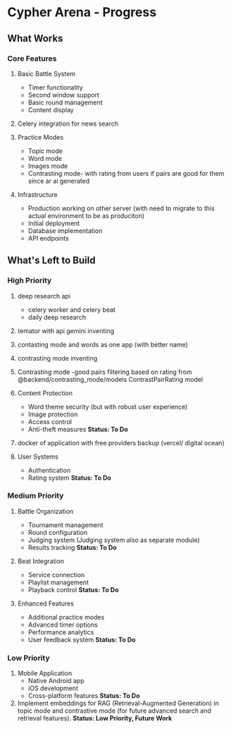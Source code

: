 # Cypher Arena - Progress

## What Works

### Core Features
1. Basic Battle System
   - Timer functionality
   - Second window support
   - Basic round management
   - Content display

2. Celery integration for news search
3. Practice Modes
   - Topic mode
   - Word mode
   - Images mode
   - Contrasting mode- with rating from users if pairs are good for them since ar ai generated

3. Infrastructure
   - Production working on other server (with need to migrate to this actual environment to be as produciton)
   - Initial deployment
   - Database implementation
   - API endpoints

## What's Left to Build

### High Priority
1. deep research api 
   - celery worker and celery beat
   - daily deep research
2. temator with api gemini inventing
3. contasting mode and  words as one app (with better name)
3. contrasting mode inventing

4. Contrasting mode
   -good pairs filtering based on rating from @backend/contrasting_mode/models ContrastPairRating model
2. Content Protection
   - Word theme security (but with robust user experience)
   - Image protection
   - Access control
   - Anti-theft measures
   **Status: To Do**
5. docker of application with free providers backup (vercel/ digital ocean)
3. User Systems
   - Authentication
   - Rating system
   **Status: To Do**

### Medium Priority
1. Battle Organization
   - Tournament management
   - Round configuration
   - Judging system (Judging system also as separate module)
   - Results tracking
   **Status: To Do**

2. Beat Integration
   - Service connection
   - Playlist management
   - Playback control
   **Status: To Do**

3. Enhanced Features
   - Additional practice modes
   - Advanced timer options
   - Performance analytics
   - User feedback system
   **Status: To Do**

### Low Priority
1. Mobile Application
   - Native Android app
   - iOS development
   - Cross-platform features
   **Status: To Do**
2. Implement embeddings for RAG (Retrieval-Augmented Generation) in topic mode and contrastive mode (for future advanced search and retrieval features).
   **Status: Low Priority, Future Work**